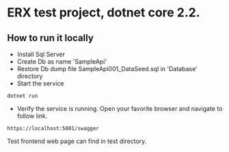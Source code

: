 # ERX test project, dotnet core 2.2.

## How to run it locally
* Install Sql Server
* Create Db as name 'SampleApi'
* Restore Db dump file SampleApi001_DataSeed.sql in 'Database' directory
* Start the service
```
dotnet run
```
* Verify the service is running. Open your favorite browser and navigate to follow link.
```
https://localhost:5001/swagger
```

Test frontend web page can find in test directory.

